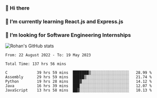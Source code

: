 ### 👋 Hi there 

<!--
**rohznmdev/rohznmdev** is a ✨ _special_ ✨ repository because its `README.md` (this file) appears on your GitHub profile.

Here are some ideas to get you started:

- 🔭 I’m currently working on ...
- 🌱 I’m currently learning Ruby and Ruby on Rails
- 👯 I’m looking to collaborate on ...
- 🤔 I’m looking for help with ...
- 💬 Ask me about ...
- 📫 How to reach me: ...
- 😄 Pronouns: ...
- ⚡ Fun fact: ...
-->
### 🌱 I’m currently learning React.js and Express.js
### 🤔 I’m looking for Software Engineering Internships
![Rohan's GitHub stats](https://github-readme-stats.vercel.app/api?username=rohznmdev&theme=dark&show_icons=true)

<!--START_SECTION:waka-->

```text
From: 22 August 2022 - To: 19 May 2023

Total Time: 137 hrs 56 mins

C             39 hrs 59 mins  ███████▒░░░░░░░░░░░░░░░░░   28.99 %
Assembly      29 hrs 59 mins  █████▒░░░░░░░░░░░░░░░░░░░   21.74 %
Python        19 hrs 28 mins  ███▓░░░░░░░░░░░░░░░░░░░░░   14.12 %
Java          16 hrs 39 mins  ███░░░░░░░░░░░░░░░░░░░░░░   12.07 %
JavaScript    13 hrs 58 mins  ██▓░░░░░░░░░░░░░░░░░░░░░░   10.13 %
```

<!--END_SECTION:waka-->
